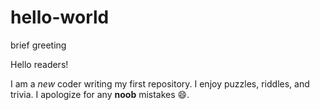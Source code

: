 # hello-world
brief greeting 

Hello readers!

I am a *new* coder writing my first repository. I enjoy puzzles, riddles, and trivia. I apologize for any **noob** mistakes :smile:.
